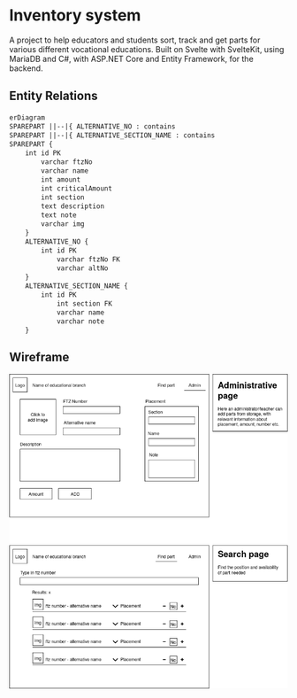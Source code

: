 # Inventory system
A project to help educators and students sort, track and get parts for various different vocational educations.
Built on Svelte with SvelteKit, using MariaDB and C#, with ASP.NET Core and Entity Framework, for the backend.


## Entity Relations
```mermaid
erDiagram
SPAREPART ||--|{ ALTERNATIVE_NO : contains
SPAREPART ||--|{ ALTERNATIVE_SECTION_NAME : contains
SPAREPART {
	int id PK
		varchar ftzNo
		varchar name
		int amount
		int criticalAmount
		int section
		text description
		text note
		varchar img
	}
	ALTERNATIVE_NO {
		int id PK
			varchar ftzNo FK
			varchar altNo
	}
	ALTERNATIVE_SECTION_NAME {
		int id PK
			int section FK
			varchar name
			varchar note
	}
```


## Wireframe
![wireframe](./resources/wireframe.png)

